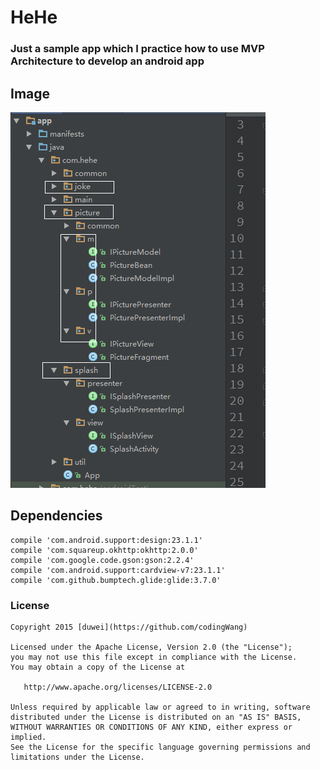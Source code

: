 # HeHe
### Just a sample app which I practice how to use MVP Architecture to develop an android app


## Image
![image](https://github.com/codingWang/HeHe/blob/master/image/jiegou.png)



## Dependencies

```
compile 'com.android.support:design:23.1.1'
compile 'com.squareup.okhttp:okhttp:2.0.0'
compile 'com.google.code.gson:gson:2.2.4'
compile 'com.android.support:cardview-v7:23.1.1'
compile 'com.github.bumptech.glide:glide:3.7.0'

```


### License

```
Copyright 2015 [duwei](https://github.com/codingWang)

Licensed under the Apache License, Version 2.0 (the "License");
you may not use this file except in compliance with the License.
You may obtain a copy of the License at

   http://www.apache.org/licenses/LICENSE-2.0

Unless required by applicable law or agreed to in writing, software
distributed under the License is distributed on an "AS IS" BASIS,
WITHOUT WARRANTIES OR CONDITIONS OF ANY KIND, either express or implied.
See the License for the specific language governing permissions and
limitations under the License.


